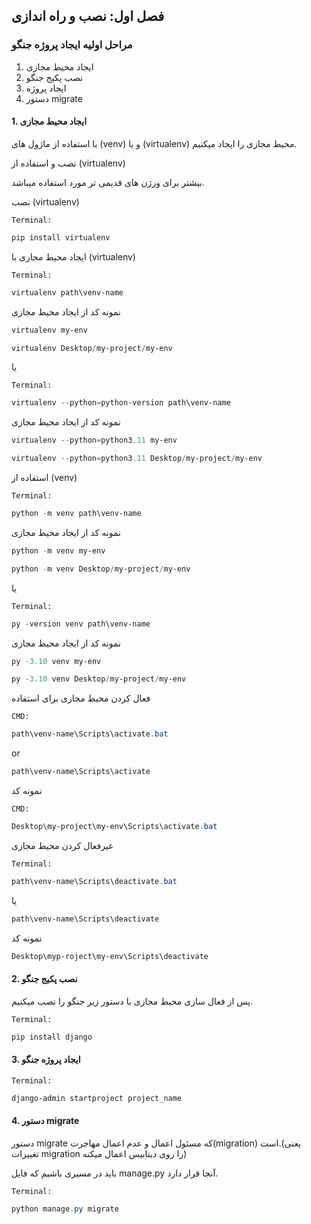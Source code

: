 ## فصل اول: نصب و راه اندازی

### مراحل اولیه ایجاد پروژه جنگو

1. ایجاد محیط مجازی
2. نصب پکیج جنگو
3. ایجاد پروژه
4. دستور migrate

#### 1. ایجاد محیط مجازی

با استفاده از ماژول های (venv) و یا (virtualenv) محیط مجازی را ایجاد میکنیم.

نصب و استفاده از (virtualenv)

بیشتر برای ورژن های قدیمی تر مورد استفاده میباشد.

نصب (virtualenv)

``Terminal:``

```powershell
pip install virtualenv
```

ایجاد محیط مجازی با (virtualenv)

``Terminal:``

```powershell
virtualenv path\venv-name
```

 نمونه کد از ایجاد محیط مجازی

```powershell
virtualenv my-env
```

```powershell
virtualenv Desktop/my-project/my-env
```

یا

``Terminal:``

```powershell
virtualenv --python=python-version path\venv-name
```

 نمونه کد از ایجاد محیط مجازی

```powershell
virtualenv --python=python3.11 my-env
```

```powershell
virtualenv --python=python3.11 Desktop/my-project/my-env
```

استفاده از (venv)

``Terminal:``

```powershell
python -m venv path\venv-name
```

 نمونه کد از ایجاد محیط مجازی

```powershell
python -m venv my-env
```

```powershell
python -m venv Desktop/my-project/my-env
```

یا

``Terminal:``

```powershell
py -version venv path\venv-name
```

 نمونه کد از ایجاد محیط مجازی

```powershell
py -3.10 venv my-env
```

```powershell
py -3.10 venv Desktop/my-project/my-env
```

فعال کردن محیط مجازی برای استفاده

``CMD:``

```powershell
path\venv-name\Scripts\activate.bat
```

or

```powershell
path\venv-name\Scripts\activate
```

نمونه کد

``CMD:``

```powershell
Desktop\my-project\my-env\Scripts\activate.bat
```

غیرفعال کردن محیط مجازی

``Terminal:``

```powershell
path\venv-name\Scripts\deactivate.bat
```

یا

```powershell
path\venv-name\Scripts\deactivate
```

نمونه کد

```powershell
Desktop\myp-roject\my-env\Scripts\deactivate
```

#### 2. نصب پکیج جنگو

پس از فعال سازی محیط مجازی با دستور زیر جنگو را نصب میکنیم.

``Terminal:``

```powershell
pip install django
```

#### 3. ایجاد پروژه جنگو

``Terminal:``

```powershell
django-admin startproject project_name
```

#### 4. دستور migrate

دستور migrate که مسئول اعمال و عدم اعمال مهاجرت(migration) است.(یعنی تغییرات migration را روی دیتابیس اعمال میکنه)

باید در مسیری باشیم که فایل manage.py آنجا قرار دارد.

``Terminal:``

```powershell
python manage.py migrate
```
